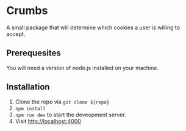 # Crumbs

A small package that will determine which cookies a user is willing to accept.

## Prerequesites

You will need a version of node.js installed on your machine.

## Installation

1. Clone the repo via `git clone ${repo}`
2. `npm install`
3. `npm run dev` to start the deveopment server.
4. Visit [http://localhost:4000](http://localhost:4000)
